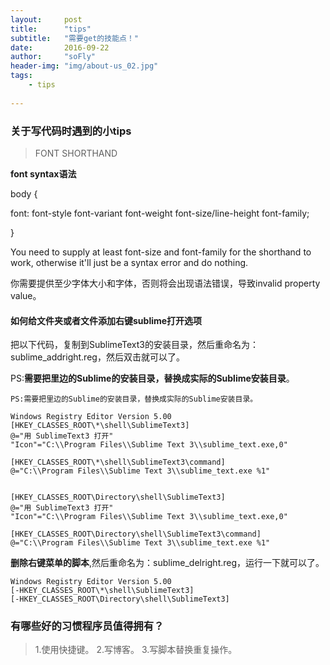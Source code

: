 ```yaml
---
layout:     post
title:      "tips"
subtitle:   "需要get的技能点！"
date:       2016-09-22
author:     "soFly"
header-img: "img/about-us_02.jpg"
tags:
    - tips
   
---
```

### 关于写代码时遇到的小tips

> FONT SHORTHAND

**font syntax语法**

body {

  font: font-style font-variant font-weight font-size/line-height font-family;

}

You need to supply at least font-size and font-family for the shorthand to work, otherwise it'll just be a syntax error and do nothing.

你需要提供至少字体大小和字体，否则将会出现语法错误，导致invalid property value。



#### 如何给文件夹或者文件添加右键sublime打开选项

把以下代码，复制到SublimeText3的安装目录，然后重命名为：sublime_addright.reg，然后双击就可以了。

PS:**需要把里边的Sublime的安装目录，替换成实际的Sublime安装目录**。

```
PS:需要把里边的Sublime的安装目录，替换成实际的Sublime安装目录。

Windows Registry Editor Version 5.00
[HKEY_CLASSES_ROOT\*\shell\SublimeText3]
@="用 SublimeText3 打开"
"Icon"="C:\\Program Files\\Sublime Text 3\\sublime_text.exe,0"

[HKEY_CLASSES_ROOT\*\shell\SublimeText3\command]
@="C:\\Program Files\\Sublime Text 3\\sublime_text.exe %1"


[HKEY_CLASSES_ROOT\Directory\shell\SublimeText3]
@="用 SublimeText3 打开"
"Icon"="C:\\Program Files\\Sublime Text 3\\sublime_text.exe,0"

[HKEY_CLASSES_ROOT\Directory\shell\SublimeText3\command]
@="C:\\Program Files\\Sublime Text 3\\sublime_text.exe %1"

```

**删除右键菜单的脚本**,然后重命名为：sublime_delright.reg，运行一下就可以了。
```
Windows Registry Editor Version 5.00
[-HKEY_CLASSES_ROOT\*\shell\SublimeText3]
[-HKEY_CLASSES_ROOT\Directory\shell\SublimeText3]

```




### 有哪些好的习惯程序员值得拥有？  



>1.使用快捷键。
2.写博客。
3.写脚本替换重复操作。